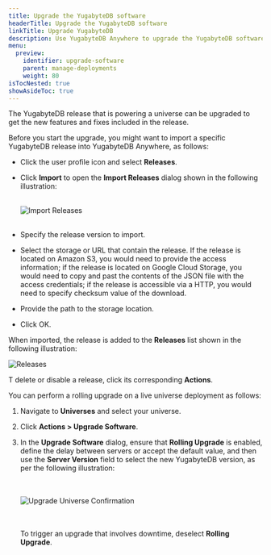 ```yaml
---
title: Upgrade the YugabyteDB software
headerTitle: Upgrade the YugabyteDB software
linkTitle: Upgrade YugabyteDB
description: Use YugabyteDB Anywhere to upgrade the YugabyteDB software.
menu:
  preview:
    identifier: upgrade-software
    parent: manage-deployments
    weight: 80
isTocNested: true
showAsideToc: true
---
```


The YugabyteDB release that is powering a universe can be upgraded to get the new features and fixes included in the release.

Before you start the upgrade, you might want to import a specific YugabyteDB release into YugabyteDB Anywhere, as follows:

- Click the user profile icon and select **Releases**.

- Click **Import** to open the **Import Releases** dialog shown in the following illustration:<br><br>

  ![Import Releases](/images/yp/import-releases.png)<br><br>

- Specify the release version to import.

- Select the storage or URL that contain the release. If the release is located on Amazon S3, you would need to provide the access information; if the release is located on Google Cloud Storage, you would need to copy and past the contents of the JSON file with the access credentials; if the release is accessible via a HTTP, you would need to specify checksum value of the download.

- Provide the path to the storage location.

- Click OK.

When imported, the release is added to the **Releases** list shown in the following illustration:

![Releases](/images/yp/releases-list.png)<br>

T delete or disable a release, click its corresponding **Actions**.

You can perform a rolling upgrade on a live universe deployment as follows:

1. Navigate to **Universes** and select your universe.

1. Click **Actions > Upgrade Software**.

1. In the **Upgrade Software** dialog, ensure that **Rolling Upgrade** is enabled, define the delay between servers or accept the default value, and then use the **Server Version** field to select the new YugabyteDB version, as per the following illustration:<br><br><br>

    ![Upgrade Universe Confirmation](/images/ee/upgrade-univ-2.png)<br><br>
    
    <br>To trigger an upgrade that involves downtime, deselect **Rolling Upgrade**.

